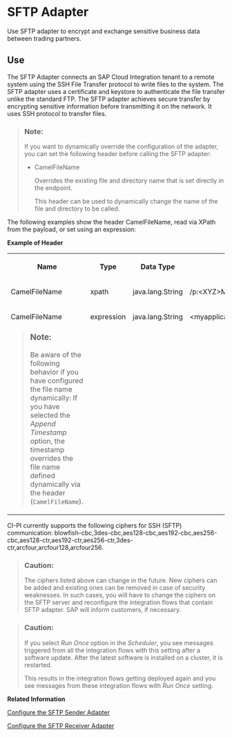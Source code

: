 <!-- loioe3dce8814857444eacbcf0d3ca4e6706 -->

# SFTP Adapter

Use SFTP adapter to encrypt and exchange sensitive business data between trading partners.



<a name="loioe3dce8814857444eacbcf0d3ca4e6706__section_eft_f5j_rlb"/>

## Use



The SFTP Adapter connects an SAP Cloud Integration tenant to a remote system using the SSH File Transfer protocol to write files to the system. The SFTP adapter uses a certificate and keystore to authenticate the file transfer unlike the standard FTP. The SFTP adapter achieves secure transfer by encrypting sensitive information before transmitting it on the network. It uses SSH protocol to transfer files.



> ### Note:  
> If you want to dynamically override the configuration of the adapter, you can set the following header before calling the SFTP adapter:
> 
> -   CamelFileName
> 
>     Overrides the existing file and directory name that is set directly in the endpoint.
> 
>     This header can be used to dynamically change the name of the file and directory to be called.

The following examples show the header CamelFileName, read via XPath from the payload, or set using an expression:

**Example of Header**


<table>
<tr>
<th valign="top">

Name

</th>
<th valign="top">

Type

</th>
<th valign="top">

Data Type

</th>
<th valign="top">

Value

</th>
</tr>
<tr>
<td valign="top">

CamelFileName

</td>
<td valign="top">

xpath

</td>
<td valign="top">

java.lang.String

</td>
<td valign="top">

/p:<XYZ\>MessageBulk/<XYZ\>Message/FileName/text\(\)

</td>
</tr>
<tr>
<td valign="top">

CamelFileName

> ### Note:  
> Be aware of the following behavior if you have configured the file name dynamically: If you have selected the *Append Timestamp* option, the timestamp overrides the file name defined dynamically via the header \(`CamelFileName`\).



</td>
<td valign="top">

expression

</td>
<td valign="top">

java.lang.String

</td>
<td valign="top">

<myapplication\>/template/out/output$\{date:now:yyyyMMddHHmmss\}.xml

</td>
</tr>
</table>

CI-PI currently supports the following ciphers for SSH \(SFTP\) communication: blowfish-cbc,3des-cbc,aes128-cbc,aes192-cbc,aes256-cbc,aes128-ctr,aes192-ctr,aes256-ctr,3des-ctr,arcfour,arcfour128,arcfour256.

> ### Caution:  
> The ciphers listed above can change in the future. New ciphers can be added and existing ones can be removed in case of security weaknesses. In such cases, you will have to change the ciphers on the SFTP server and reconfigure the integration flows that contain SFTP adapter. SAP will inform customers, if necessary.

> ### Caution:  
> If you select *Run Once* option in the *Scheduler*, you see messages triggered from all the integration flows with this setting after a software update. After the latest software is installed on a cluster, it is restarted.
> 
> This results in the integration flows getting deployed again and you see messages from these integration flows with *Run Once* setting.

**Related Information**  


[Configure the SFTP Sender Adapter](configure-the-sftp-sender-adapter-2de9ee5.md "The SFTP sender adapter connects an SAP Integration Suite tenant to a remote system using the SSH File Transfer protocol to read files from the system. SSH File Transfer protocol is also referred to as Secure File Transfer protocol (or SFTP).")

[Configure the SFTP Receiver Adapter](configure-the-sftp-receiver-adapter-4ef52cf.md "The SFTP receiver adapter connects an SAP Cloud Integration tenant to a remote system using the SSH File Transfer protocol to write files to the system. SSH File Transfer protocol is also referred to as Secure File Transfer protocol (or SFTP).")


